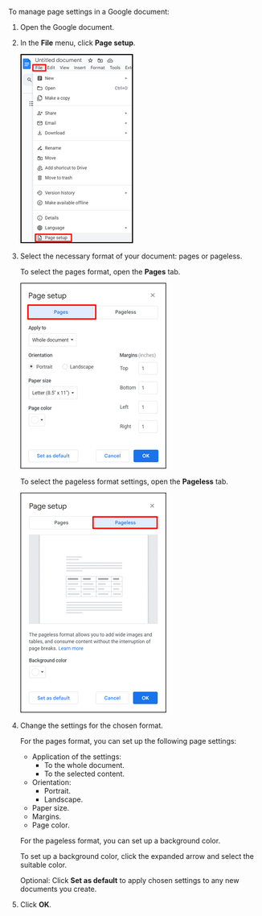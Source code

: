 To manage page settings in a Google document:

1. Open the Google document.

1. In the **File** menu, click **Page setup**.

    ![](../assets/page-setup.png)

1. Select the necessary format of your document: pages or pageless.

    To select the pages format, open the **Pages** tab.

    ![](../assets/pages-format.png)

    To select the pageless format settings, open the **Pageless** tab.

    ![](../assets/pageless-format.png)

4. Change the settings for the chosen format.

    For the pages format, you can set up the following page settings:

    - Application of the settings:
        - To the whole document.
        - To the selected content.
    - Orientation:
        - Portrait.
        - Landscape.
    - Paper size.
    - Margins.
    - Page color.



    For the pageless format, you can set up a background color. 

    To set up a background color, click the expanded arrow and select the suitable color.



    Optional: Click **Set as default** to apply chosen settings to any new documents you create.

5. Click **OK**.
